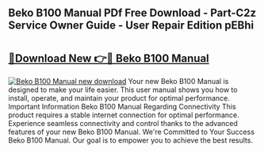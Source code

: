## Beko B100 Manual PDf Free Download - Part-C2z Service Owner Guide - User Repair Edition pEBhi

# <h2><a href="http://bc98546.oget.top/?id=Beko+B100+Manual">🔗Download New 👉🔴 Beko B100 Manual</a></h2>

[![Beko B100 Manual new download](https://i.imgur.com/5g1atiW.png)](http://bc98546.oget.top/?id=Beko+B100+Manual)
Your new Beko B100 Manual is designed to make your life easier. This user manual shows you how to install, operate, and maintain your product for optimal performance. Important Information Beko B100 Manual Regarding Connectivity This product requires a stable internet connection for optimal performance. Experience seamless connectivity and control thanks to the advanced features of your new Beko B100 Manual. We're Committed to Your Success Beko B100 Manual. Our goal is to empower you to achieve the best results.
